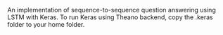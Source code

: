 An implementation of sequence-to-sequence question answering using LSTM with Keras. 
To run Keras using Theano backend, copy the .keras folder to your home folder.
